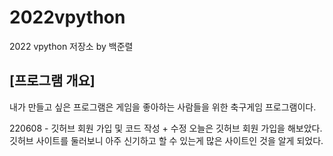 # 2022vpython
2022 vpython 저장소 by 백준렬
## [프로그램 개요]
내가 만들고 싶은 프로그램은 게임을 좋아하는 사람들을 위한 축구게임 프로그램이다.


220608 - 깃허브 회원 가입 및 코드 작성 + 수정
오늘은 깃허브 회원 가입을 해보았다. 
깃허브 사이트를 둘러보니 아주 신기하고 할 수 있는게 많은 사이트인 것을 알게 되었다.
